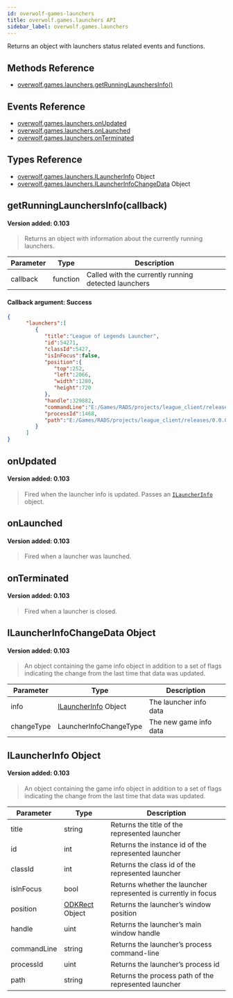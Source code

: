 ```yaml
---
id: overwolf-games-launchers
title: overwolf.games.launchers API
sidebar_label: overwolf.games.launchers
---
```


Returns an object with launchers status related events and functions.

## Methods Reference

* [overwolf.games.launchers.getRunningLaunchersInfo()](#getrunninglaunchersinfocallback)

## Events Reference

* [overwolf.games.launchers.onUpdated](#onupdated)
* [overwolf.games.launchers.onLaunched](#onlaunched)
* [overwolf.games.launchers.onTerminated](#onterminated)

## Types Reference

* [overwolf.games.launchers.ILauncherInfo](#ilauncherinfo-object) Object
* [overwolf.games.launchers.ILauncherInfoChangeData](#ilauncherinfochangedata-object) Object

## getRunningLaunchersInfo(callback)
#### Version added: 0.103

> Returns an object with information about the currently running launchers.

Parameter | Type                  | Description                                          |
--------- | ----------------------| ---------------------------------------------------- |
callback  | function              | Called with the currently running detected launchers |

#### Callback argument: Success

```json
{  
      "launchers":[  
         {  
            "title":"League of Legends Launcher",
            "id":54271,
            "classId":5427,
            "isInFocus":false,
            "position":{  
               "top":252,
               "left":2066,
               "width":1280,
               "height":720
            },
            "handle":329882,
            "commandLine":"E:/Games/RADS/projects/league_client/releases/0.0.0.65/deploy/LeagueClientUx.exe "--release=0.0.0.35" "--remoting-auth-token=scIN957coAwcbo0WW78nzg" "--rads-product-directory=E:/Games/RADS/solutions/league_client_sln/releases/0.0.0.35/deploy/" "--respawn-command=LeagueClient.exe" "--respawn-display-name=League of Legends" "--app-port=57610" "--install-directory=E:/Games/" "--app-name=LeagueClient" "--ux-name=LeagueClientUx" "--ux-helper-name=LeagueClientUxHelper" "--log-dir=LeagueClient Logs" "--bugsplat-name=league_client_riotgames_com" "--bugsplat-platform-id=EUW1" "--project=LeagueClient" "--app-log-file-path=E:/Games/Logs/LeagueClient Logs/2017-04-20T11-12-28_9576_LeagueClient.log" "--app-pid=9576"",
            "processId":1468,
            "path":"E:/Games/RADS/projects/league_client/releases/0.0.0.65/deploy/LeagueClientUx.exe"
         }
      ]
}
```

## onUpdated
#### Version added: 0.103

> Fired when the launcher info is updated. Passes an [`ILauncherInfo`](#ilauncherinfo-object) object.

## onLaunched
#### Version added: 0.103

> Fired when a launcher was launched.

## onTerminated
#### Version added: 0.103

> Fired when a launcher is closed.

## ILauncherInfoChangeData Object
#### Version added: 0.103

> An object containing the game info object in addition to a set of flags indicating the change from the last time that data was updated.

Parameter  | Type                                           | Description                   |
---------- | -----------------------------------------------| ----------------------------- |
info       | [ILauncherInfo](#ilauncherinfo-object) Object  | The launcher info data        |
changeType | LauncherInfoChangeType                         | The new game info data        |

## ILauncherInfo Object
#### Version added: 0.103

> An object containing the game info object in addition to a set of flags indicating the change from the last time that data was updated.

Parameter   | Type                                | Description                                                      |
----------- | ------------------------------------| ---------------------------------------------------------------- |
title       | string                              | Returns the title of the represented launcher                    |
id          | int                                 | Returns the instance id of the represented launcher              |
classId     | int                                 | Returns the class id of the represented launcher                 |
isInFocus   | bool                                | Returns whether the launcher represented is currently in focus   |
position    | [ODKRect](overwolf-windows) Object  | Returns the launcher’s window position                           |
handle      | uint                                | Returns the launcher’s main window handle                        |
commandLine | string                              | Returns the launcher’s process command-line                      |
processId   | uint                                | Returns the launcher’s process id                                |
path        | string                              | Returns the process path of the represented launcher             |
